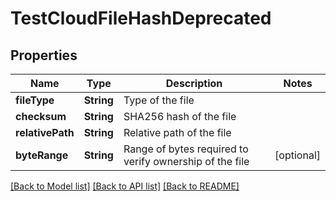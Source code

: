 # TestCloudFileHashDeprecated

## Properties
Name | Type | Description | Notes
------------ | ------------- | ------------- | -------------
**fileType** | **String** | Type of the file | 
**checksum** | **String** | SHA256 hash of the file | 
**relativePath** | **String** | Relative path of the file | 
**byteRange** | **String** | Range of bytes required to verify ownership of the file | [optional] 

[[Back to Model list]](../README.md#documentation-for-models) [[Back to API list]](../README.md#documentation-for-api-endpoints) [[Back to README]](../README.md)



